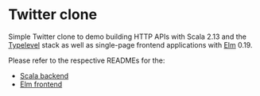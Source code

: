 # Twitter clone

Simple Twitter clone to demo building HTTP APIs with Scala 2.13 and the [Typelevel](https://typelevel.org/) stack as well as single-page frontend applications with [Elm](https://elm-lang.org/) 0.19.

Please refer to the respective READMEs for the:
  * [Scala backend](backend/README.md)
  * [Elm frontend](frontend/README.md)
